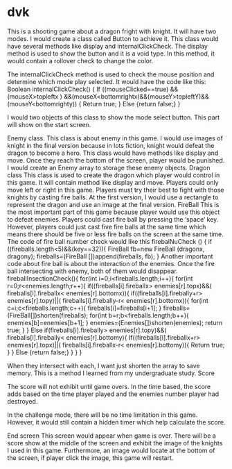 # dvk
This is a shooting game about a dragon fright with knight. It will have two modes. I would create a class called Button to achieve it. This class would have several methods like display and internalClickCheck.
The display method is used to show the button and it is a void type. In this method, it would contain a rollover check to change the color.

The internalClickCheck method is used to check the mouse position and determine which mode play selected. It would have the code like this:
		Boolean internalClickCheck() { 
			If ((mouseClicked==true) &&(mouseX>topleftx ) &&(mouseX<bottomrightx)&&(mouseY>topleftY)&&(mouseY<bottomrighty))
				{
					Return true;
				}
			Else {return false;}
			}
			
I would two objects of this class to show the mode select button. This part will show on the start screen.

Enemy class.
This class is about enemy in this game. I would use images of knight in the final version because in lots fiction, knight would defeat the dragon to become a hero. This class would have methods like display and move. Once they reach the bottom of the screen, player would be punished.
I would create an Enemy array to storage these enemy objects.
Dragon class
This class is used to create the dragon which player would control in this game. It will contain method like display and move. Players could only move left or right in this game. Players must try their best to fight with those knights by casting fire balls.
At the first version, I would use a rectangle to represent the dragon and use an image at the final version.
FireBall
This is the most important part of this game because player would use this object to defeat enemies. Players could cast fire ball by pressing the ‘space’ key. However, players could just cast five fire balls at the same time which means there should be five or less fire balls on the screen at the same time.
The code of fire ball number check would like this
		firebalNuCheck ()
			{
				if ((fireballs.length<5)&&(key==32)){
				FireBall fb=new FireBall (dragonx, dragony);
				fireballs=(FireBall [])append(fireballs, fb);
			}
Another important code about fire ball is about the interaction of the enemies. Once the fire ball intersecting with enemy, both of them would disappear. 
	fireballInsectionCheck(){
		for(int i=0;i<fireballs.length;i++){
		for(int r=0;r<enemies.length;r++){
			if((fireballs[i].fireballx> enemies[r].topx)&&( fireballs[i].fireballx< enemies[r].bottomx)){
				if((fireballs[i].firebally+r> enemies[r].topy)||( fireballs[i].firebally-r< enemies[r].bottomx)){
					for(int c=i;c<fireballs.length;c++){
						fireballs[i]=fireballs[i+1];
					}
					fireballs=(FireBall[])shorten(fireballs);
					for(int b=r;b<fireballs.length;b++){
						enemies[b]=enemies[b+1];
					}
					enemies=(Enemies[])shorten(enemies);
					return true;
				}
			}
			Else if(fireballs[i].firebally> enemies[r].topy)&&( fireballs[i].firebally< enemies[r].bottomy){
				If((fireballs[i].fireballx+r> enemies[r].topx)||( fireballs[i].fireballx-r< enemies[r].bottomy)){
					Return true;
				}
			}
			Else {return false;}
			}
		}
	}
	
When they intersect with each, I want just shorten the array to save memory. This is a method I learned from my undergraduate study.
Score

The score will not exhibit until game overs. In the time based, the score adds based on the time player played and the enemies number player had destroyed.

In the challenge mode, there will be no time limitation in this game. However, it would still contain a hidden timer which help calculate the score.

End screen
This screen would appear when game is over. There will be a score show at the middle of the screen and exhibit the image of the knights I used in this game. 
Furthermore, an image would locate at the bottom of the screen, if player click the image, this game will restart.
